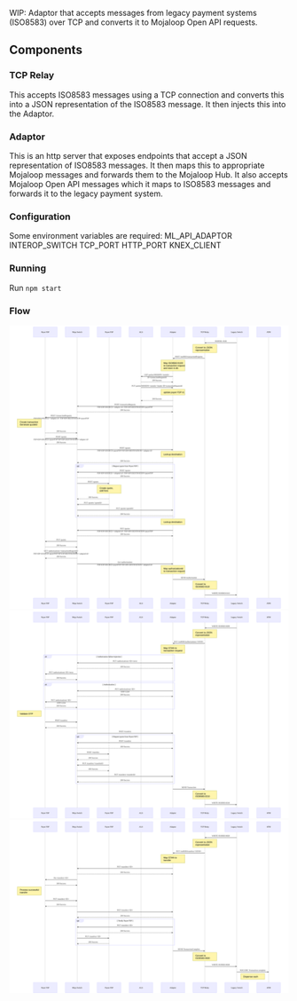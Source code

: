 WIP: Adaptor that accepts messages from legacy payment systems (ISO8583) over TCP and converts it to Mojaloop Open API requests.

## Components
### TCP Relay
This accepts ISO8583 messages using a TCP connection and converts this into a JSON representation of the ISO8583 message. It then injects this into the Adaptor.

### Adaptor
This is an http server that exposes endpoints that accept a JSON representation of ISO8583 messages. It then maps this to appropriate Mojaloop messages and forwards them to the Mojaloop Hub. It also accepts Mojaloop Open API messages which it maps to ISO8583 messages and forwards it to the legacy payment system.

### Configuration
Some environment variables are required:
ML_API_ADAPTOR
INTEROP_SWITCH
TCP_PORT
HTTP_PORT
KNEX_CLIENT

### Running
Run `npm start`

### Flow
<img src="./media/flow-diagram-1.svg" style="background: white"/>
<img src="./media/flow-diagram-2.svg" style="background: white"/>
<img src="./media/flow-diagram-3.svg" style="background: white"/>